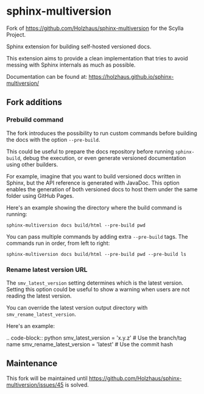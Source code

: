 # sphinx-multiversion

Fork of https://github.com/Holzhaus/sphinx-multiversion for the Scylla Project.

Sphinx extension for building self-hosted versioned docs.

This extension aims to provide a clean implementation that tries to avoid
messing with Sphinx internals as much as possible.

Documentation can be found at: https://holzhaus.github.io/sphinx-multiversion/

## Fork additions

### Prebuild command

The fork introduces the possibility to run custom commands before building the docs with the option ``--pre-build``.

This could be useful to prepare the docs repository before running ``sphinx-build``, debug the execution, or even generate versioned documentation using other builders.

For example, imagine that you want to build versioned docs written in Sphinx, but the API reference is generated with JavaDoc. This option enables the generation of both versioned docs to host them under the same folder using GitHub Pages.

Here's an example showing the directory where the build command is running:

```
sphinx-multiversion docs build/html --pre-build pwd
```

You can pass multiple commands by adding extra ``--pre-build`` tags. The commands run in order, from left to right:

```
sphinx-multiversion docs build/html --pre-build pwd --pre-build ls
```

### Rename latest version URL

The ``smv_latest_version`` setting determines which is the latest version.
Setting this option could be useful to show a warning when users are not reading the latest version.

You can override the latest version output directory with ``smv_rename_latest_version``.

Here's an example:

.. code-block:: python
    smv_latest_version = 'x.y.z'        # Use the branch/tag name
    smv_rename_latest_version = 'latest' # Use the commit hash

## Maintenance

This fork will be maintained until https://github.com/Holzhaus/sphinx-multiversion/issues/45 is solved.
